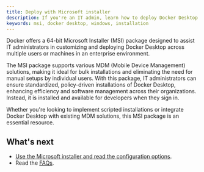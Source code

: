 ```yaml
---
title: Deploy with Microsoft installer
description: If you're an IT admin, learn how to deploy Docker Desktop with Microsoft installer
keywords: msi, docker desktop, windows, installation
---
```

 
Docker offers a 64-bit Microsoft Installer (MSI) package designed to assist IT administrators in customizing and deploying Docker Desktop across multiple users or machines in an enterprise environment. 

The MSI package supports various MDM (Mobile Device Management) solutions, making it ideal for bulk installations and eliminating the need for manual setups by individual users. With this package, IT administrators can ensure standardized, policy-driven installations of Docker Desktop, enhancing efficiency and software management across their organizations. Instead, it is installed and available for developers when they sign in. 

Whether you're looking to implement scripted installations or integrate Docker Desktop with existing MDM solutions, this MSI package is an essential resource.


## What's next

- [Use the Microsoft installer and read the configuration options](install-and-configure.md).
- Read the [FAQs](faq.md).